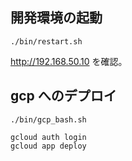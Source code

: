 ## 開発環境の起動

```
./bin/restart.sh
```

http://192.168.50.10 を確認。

## gcp へのデプロイ

```
./bin/gcp_bash.sh
```

```
gcloud auth login
gcloud app deploy
```

